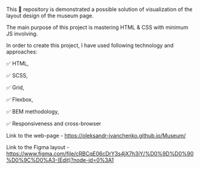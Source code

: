 This 📁 repository is demonstrated a possible solution of visualization of the layout design of the museum page.

The main purpose of this project is mastering HTML & CSS with minimum JS involving.

In order to create this project, I have used following technology and approaches:

✅ HTML,

✅ SCSS,

✅ Grid,

✅ Flexbox,

✅ BEM methodology,

✅ Responsiveness and cross-browser

Link to the web-page - https://oleksandr-ivanchenko.github.io/Museum/

Link to the Figma layout - https://www.figma.com/file/cRBCqE06cDrY3s4jX7h3iY/%D0%9D%D0%90%D0%9C%D0%A3-(Edit)?node-id=0%3A1
